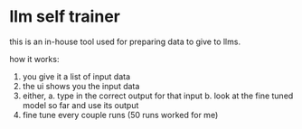 # llm self trainer

this is an in-house tool used for preparing data to give to llms.

how it works:

1. you give it a list of input data
2. the ui shows you the input data
3. either,
   a. type in the correct output for that input
   b. look at the fine tuned model so far and use its output
4. fine tune every couple runs (50 runs worked for me)

